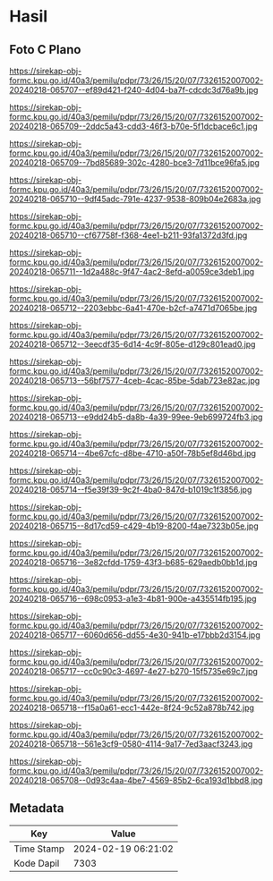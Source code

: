 # Hasil

## Foto C Plano

https://sirekap-obj-formc.kpu.go.id/40a3/pemilu/pdpr/73/26/15/20/07/7326152007002-20240218-065707--ef89d421-f240-4d04-ba7f-cdcdc3d76a9b.jpg

https://sirekap-obj-formc.kpu.go.id/40a3/pemilu/pdpr/73/26/15/20/07/7326152007002-20240218-065709--2ddc5a43-cdd3-46f3-b70e-5f1dcbace6c1.jpg

https://sirekap-obj-formc.kpu.go.id/40a3/pemilu/pdpr/73/26/15/20/07/7326152007002-20240218-065709--7bd85689-302c-4280-bce3-7d11bce96fa5.jpg

https://sirekap-obj-formc.kpu.go.id/40a3/pemilu/pdpr/73/26/15/20/07/7326152007002-20240218-065710--9df45adc-791e-4237-9538-809b04e2683a.jpg

https://sirekap-obj-formc.kpu.go.id/40a3/pemilu/pdpr/73/26/15/20/07/7326152007002-20240218-065710--cf67758f-f368-4ee1-b211-93fa1372d3fd.jpg

https://sirekap-obj-formc.kpu.go.id/40a3/pemilu/pdpr/73/26/15/20/07/7326152007002-20240218-065711--1d2a488c-9f47-4ac2-8efd-a0059ce3deb1.jpg

https://sirekap-obj-formc.kpu.go.id/40a3/pemilu/pdpr/73/26/15/20/07/7326152007002-20240218-065712--2203ebbc-6a41-470e-b2cf-a7471d7065be.jpg

https://sirekap-obj-formc.kpu.go.id/40a3/pemilu/pdpr/73/26/15/20/07/7326152007002-20240218-065712--3eecdf35-6d14-4c9f-805e-d129c801ead0.jpg

https://sirekap-obj-formc.kpu.go.id/40a3/pemilu/pdpr/73/26/15/20/07/7326152007002-20240218-065713--56bf7577-4ceb-4cac-85be-5dab723e82ac.jpg

https://sirekap-obj-formc.kpu.go.id/40a3/pemilu/pdpr/73/26/15/20/07/7326152007002-20240218-065713--e9dd24b5-da8b-4a39-99ee-9eb699724fb3.jpg

https://sirekap-obj-formc.kpu.go.id/40a3/pemilu/pdpr/73/26/15/20/07/7326152007002-20240218-065714--4be67cfc-d8be-4710-a50f-78b5ef8d46bd.jpg

https://sirekap-obj-formc.kpu.go.id/40a3/pemilu/pdpr/73/26/15/20/07/7326152007002-20240218-065714--f5e39f39-9c2f-4ba0-847d-b1019c1f3856.jpg

https://sirekap-obj-formc.kpu.go.id/40a3/pemilu/pdpr/73/26/15/20/07/7326152007002-20240218-065715--8d17cd59-c429-4b19-8200-f4ae7323b05e.jpg

https://sirekap-obj-formc.kpu.go.id/40a3/pemilu/pdpr/73/26/15/20/07/7326152007002-20240218-065716--3e82cfdd-1759-43f3-b685-629aedb0bb1d.jpg

https://sirekap-obj-formc.kpu.go.id/40a3/pemilu/pdpr/73/26/15/20/07/7326152007002-20240218-065716--698c0953-a1e3-4b81-900e-a435514fb195.jpg

https://sirekap-obj-formc.kpu.go.id/40a3/pemilu/pdpr/73/26/15/20/07/7326152007002-20240218-065717--6060d656-dd55-4e30-941b-e17bbb2d3154.jpg

https://sirekap-obj-formc.kpu.go.id/40a3/pemilu/pdpr/73/26/15/20/07/7326152007002-20240218-065717--cc0c90c3-4697-4e27-b270-15f5735e69c7.jpg

https://sirekap-obj-formc.kpu.go.id/40a3/pemilu/pdpr/73/26/15/20/07/7326152007002-20240218-065718--f15a0a61-ecc1-442e-8f24-9c52a878b742.jpg

https://sirekap-obj-formc.kpu.go.id/40a3/pemilu/pdpr/73/26/15/20/07/7326152007002-20240218-065718--561e3cf9-0580-4114-9a17-7ed3aacf3243.jpg

https://sirekap-obj-formc.kpu.go.id/40a3/pemilu/pdpr/73/26/15/20/07/7326152007002-20240218-065708--0d93c4aa-4be7-4569-85b2-6ca193d1bbd8.jpg


## Metadata

| Key        | Value               |
| ---------- | ------------------- |
| Time Stamp | 2024-02-19 06:21:02 |
| Kode Dapil | 7303                |



